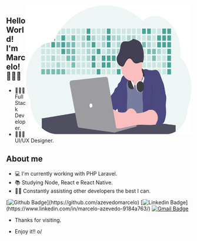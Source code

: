 <img align="right" width="450" height="350" src="https://raw.githubusercontent.com/azevedomarcelo/azevedomarcelo/master/developer.png">

## Hello World! I'm Marcelo! 🙋🏻‍♂️

-  👨🏻‍💻 Full Stack Developer.
-  👨🏻‍🎨 UI/UX Designer.
 
## About me 

-   💻  I'm currently working with PHP Laravel.
-   📚  Studying Node, React e React Native.
-   💪🏻  Constantly assisting other developers the best I can.

[![Github Badge](https://img.shields.io/badge/-Github-000?style=flat-square&logo=Github&logoColor=white&link=[https://github.com/azevedomarcelo](https://github.com/azevedomarcelo))](https://github.com/azevedomarcelo)
[![Linkedin Badge](https://img.shields.io/badge/-LinkedIn-blue?style=flat-square&logo=Linkedin&logoColor=white&link=[https://www.linkedin.com/in/marcelo-azevedo-9184a763/](https://www.linkedin.com/in/marcelo-azevedo-9184a763/))](https://www.linkedin.com/in/marcelo-azevedo-9184a763/)
[![Gmail Badge](https://img.shields.io/badge/-Gmail-c14438?style=flat-square&logo=Gmail&logoColor=white&link=mailto:marcelo.lima.azevedo@gmail.com)](mailto:marcelo.lima.azevedo@gmail.com)

- Thanks for visiting. 

- Enjoy it!! o/

<!--
**azevedomarcelo/azevedomarcelo** is a ✨ _special_ ✨ repository because its `README.md` (this file) appears on your GitHub profile.

Here are some ideas to get you started:

- 🔭 I’m currently working on ...
- 🌱 I’m currently learning ...
- 👯 I’m looking to collaborate on ...
- 🤔 I’m looking for help with ...
- 💬 Ask me about ...
- 📫 How to reach me: ...
- 😄 Pronouns: ...
- ⚡ Fun fact: ...
-->
